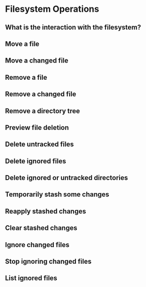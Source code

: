 # Filesystem Operations
## What is the interaction with the filesystem?
## Move a file
## Move a changed file
## Remove a file
## Remove a changed file
## Remove a directory tree
## Preview file deletion
## Delete untracked files
## Delete ignored files
## Delete ignored or untracked directories
## Temporarily stash some changes
## Reapply stashed changes
## Clear stashed changes
## Ignore changed files
## Stop ignoring changed files
## List ignored files
